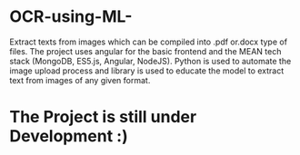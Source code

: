 # OCR-using-ML-



Extract texts from images which can be compiled into .pdf or.docx type of files.
The project uses angular for the basic frontend and the MEAN tech stack (MongoDB, ES5.js, Angular, NodeJS).
Python is used to automate the image upload process and library is used to educate the model to extract text from images of any given format.


# The Project is still under Development :)
